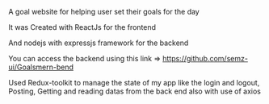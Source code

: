 A goal website for helping user set their goals for the day 



It was Created with ReactJs for the frontend 



And nodejs with expressjs framework for the backend



You can access the backend using this link => https://github.com/semz-ui/Goalsmern-bend



Used Redux-toolkit to manage the state of my app like the login and logout, Posting, Getting and reading datas from the back end also with use of axios